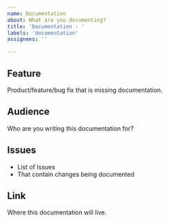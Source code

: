 ```yaml
---
name: Documentation
about: What are you documenting?
title: 'Documentation - '
labels: 'documentation'
assignees: ''

---
```


## Feature
Product/feature/bug fix that is missing documentation.

## Audience
Who are you writing this documentation for?

## Issues
- List of Issues
- That contain changes being documented

## Link
Where this documentation will live.
